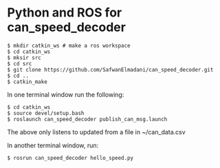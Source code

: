 # Python and ROS for can_speed_decoder

~~~
$ mkdir catkin_ws # make a ros workspace
$ cd catkin_ws
$ mksir src
$ cd src
$ git clone https://github.com/SafwanElmadani/can_speed_decoder.git
$ cd ..
$ catkin_make
~~~

In one terminal window run the following:
~~~
$ cd catkin_ws
$ source devel/setup.bash
$ roslaunch can_speed_decoder publish_can_msg.launch
~~~

The above only listens to updated from a file in ~/can_data.csv

In another terminal window, run:
~~~
$ rosrun can_speed_decoder hello_speed.py 
~~~


